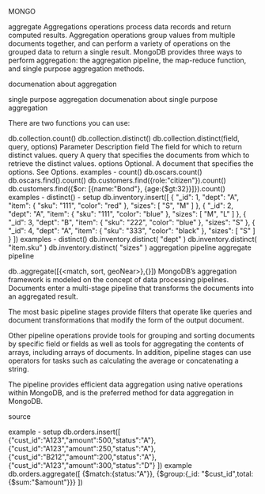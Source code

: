 
MONGO 

aggregate
Aggregations operations process data records and return computed results. Aggregation operations group values from multiple documents together, and can perform a variety of operations on the grouped data to return a single result. MongoDB provides three ways to perform aggregation: the aggregation pipeline, the map-reduce function, and single purpose aggregation methods.

documenation about aggregation

single purpose aggregation
documenation about single purpose aggregation

There are two functions you can use:

db.collection.count()
db.collection.distinct()
db.collection.distinct(field, query, options)
Parameter	Description
field	The field for which to return distinct values.
query	A query that specifies the documents from which to retrieve the distinct values.
options	Optional. A document that specifies the options. See Options.
examples - count()
db.oscars.count()
db.oscars.find().count()
db.customers.find({role:"citizen"}).count()
db.customers.find({$or: [{name:"Bond"}, {age:{$gt:32}}]}).count()
examples - distinct() - setup
db.inventory.insert([
{ "_id": 1, "dept": "A", "item": { "sku": "111", "color": "red" }, "sizes": [ "S", "M" ] },
{ "_id": 2, "dept": "A", "item": { "sku": "111", "color": "blue" }, "sizes": [ "M", "L" ] },
{ "_id": 3, "dept": "B", "item": { "sku": "222", "color": "blue" }, "sizes": "S" },
{ "_id": 4, "dept": "A", "item": { "sku": "333", "color": "black" }, "sizes": [ "S" ] }
])
examples - distinct()
db.inventory.distinct( "dept" )
db.inventory.distinct( "item.sku" )
db.inventory.distinct( "sizes" )
aggregation pipeline
aggregate pipeline

db.<collection name>.aggregate([{<match, sort, geoNear>},{<group>}])
MongoDB’s aggregation framework is modeled on the concept of data processing pipelines. Documents enter a multi-stage pipeline that transforms the documents into an aggregated result.

The most basic pipeline stages provide filters that operate like queries and document transformations that modify the form of the output document.

Other pipeline operations provide tools for grouping and sorting documents by specific field or fields as well as tools for aggregating the contents of arrays, including arrays of documents. In addition, pipeline stages can use operators for tasks such as calculating the average or concatenating a string.

The pipeline provides efficient data aggregation using native operations within MongoDB, and is the preferred method for data aggregation in MongoDB.

source

example - setup
db.orders.insert([
{"cust_id":"A123","amount":500,"status":"A"},
{"cust_id":"A123","amount":250,"status":"A"},
{"cust_id":"B212","amount":200,"status":"A"},
{"cust_id":"A123","amount":300,"status":"D"}
])
example
db.orders.aggregate([
{$match:{status:"A"}},
{$group:{_id: "$cust_id",total: {$sum:"$amount"}}}
])
